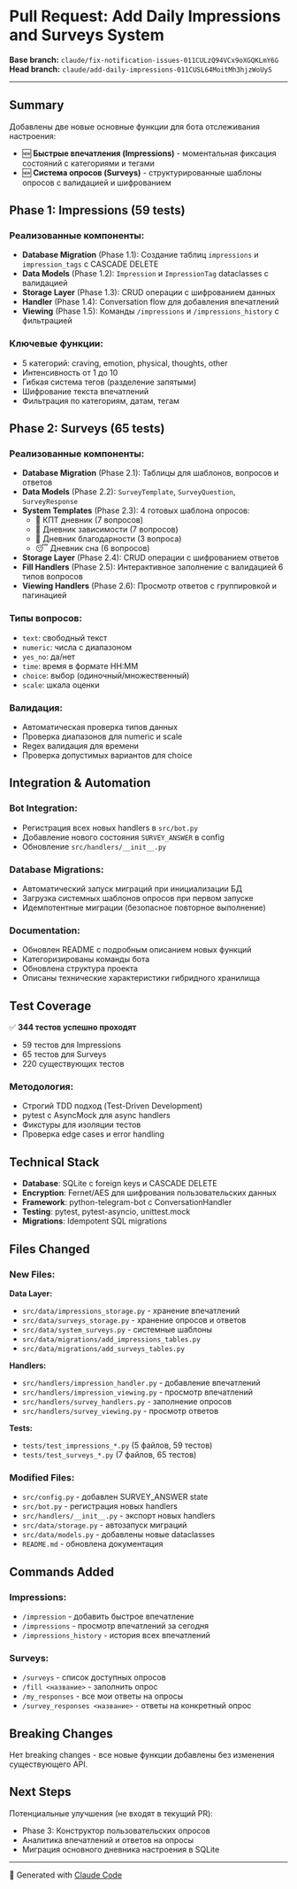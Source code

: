 # Pull Request: Add Daily Impressions and Surveys System

**Base branch:** `claude/fix-notification-issues-011CULzQ94VCx9oXGQKLmY6G`
**Head branch:** `claude/add-daily-impressions-011CUSL64MoitMh3hjzWoUyS`

---

## Summary

Добавлены две новые основные функции для бота отслеживания настроения:
- 🆕 **Быстрые впечатления (Impressions)** - моментальная фиксация состояний с категориями и тегами
- 🆕 **Система опросов (Surveys)** - структурированные шаблоны опросов с валидацией и шифрованием

## Phase 1: Impressions (59 tests)

### Реализованные компоненты:
- **Database Migration** (Phase 1.1): Создание таблиц `impressions` и `impression_tags` с CASCADE DELETE
- **Data Models** (Phase 1.2): `Impression` и `ImpressionTag` dataclasses с валидацией
- **Storage Layer** (Phase 1.3): CRUD операции с шифрованием данных
- **Handler** (Phase 1.4): Conversation flow для добавления впечатлений
- **Viewing** (Phase 1.5): Команды `/impressions` и `/impressions_history` с фильтрацией

### Ключевые функции:
- 5 категорий: craving, emotion, physical, thoughts, other
- Интенсивность от 1 до 10
- Гибкая система тегов (разделение запятыми)
- Шифрование текста впечатлений
- Фильтрация по категориям, датам, тегам

## Phase 2: Surveys (65 tests)

### Реализованные компоненты:
- **Database Migration** (Phase 2.1): Таблицы для шаблонов, вопросов и ответов
- **Data Models** (Phase 2.2): `SurveyTemplate`, `SurveyQuestion`, `SurveyResponse`
- **System Templates** (Phase 2.3): 4 готовых шаблона опросов:
  - 🧠 КПТ дневник (7 вопросов)
  - 💪 Дневник зависимости (7 вопросов)
  - 🙏 Дневник благодарности (3 вопроса)
  - 😴 Дневник сна (6 вопросов)
- **Storage Layer** (Phase 2.4): CRUD операции с шифрованием ответов
- **Fill Handlers** (Phase 2.5): Интерактивное заполнение с валидацией 6 типов вопросов
- **Viewing Handlers** (Phase 2.6): Просмотр ответов с группировкой и пагинацией

### Типы вопросов:
- `text`: свободный текст
- `numeric`: числа с диапазоном
- `yes_no`: да/нет
- `time`: время в формате HH:MM
- `choice`: выбор (одиночный/множественный)
- `scale`: шкала оценки

### Валидация:
- Автоматическая проверка типов данных
- Проверка диапазонов для numeric и scale
- Regex валидация для времени
- Проверка допустимых вариантов для choice

## Integration & Automation

### Bot Integration:
- Регистрация всех новых handlers в `src/bot.py`
- Добавление нового состояния `SURVEY_ANSWER` в config
- Обновление `src/handlers/__init__.py`

### Database Migrations:
- Автоматический запуск миграций при инициализации БД
- Загрузка системных шаблонов опросов при первом запуске
- Идемпотентные миграции (безопасное повторное выполнение)

### Documentation:
- Обновлен README с подробным описанием новых функций
- Категоризированы команды бота
- Обновлена структура проекта
- Описаны технические характеристики гибридного хранилища

## Test Coverage

✅ **344 тестов успешно проходят**
- 59 тестов для Impressions
- 65 тестов для Surveys
- 220 существующих тестов

### Методология:
- Строгий TDD подход (Test-Driven Development)
- pytest с AsyncMock для async handlers
- Фикстуры для изоляции тестов
- Проверка edge cases и error handling

## Technical Stack

- **Database**: SQLite с foreign keys и CASCADE DELETE
- **Encryption**: Fernet/AES для шифрования пользовательских данных
- **Framework**: python-telegram-bot с ConversationHandler
- **Testing**: pytest, pytest-asyncio, unittest.mock
- **Migrations**: Idempotent SQL migrations

## Files Changed

### New Files:
**Data Layer:**
- `src/data/impressions_storage.py` - хранение впечатлений
- `src/data/surveys_storage.py` - хранение опросов и ответов
- `src/data/system_surveys.py` - системные шаблоны
- `src/data/migrations/add_impressions_tables.py`
- `src/data/migrations/add_surveys_tables.py`

**Handlers:**
- `src/handlers/impression_handler.py` - добавление впечатлений
- `src/handlers/impression_viewing.py` - просмотр впечатлений
- `src/handlers/survey_handlers.py` - заполнение опросов
- `src/handlers/survey_viewing.py` - просмотр ответов

**Tests:**
- `tests/test_impressions_*.py` (5 файлов, 59 тестов)
- `tests/test_surveys_*.py` (7 файлов, 65 тестов)

### Modified Files:
- `src/config.py` - добавлен SURVEY_ANSWER state
- `src/bot.py` - регистрация новых handlers
- `src/handlers/__init__.py` - экспорт новых handlers
- `src/data/storage.py` - автозапуск миграций
- `src/data/models.py` - добавлены новые dataclasses
- `README.md` - обновлена документация

## Commands Added

### Impressions:
- `/impression` - добавить быстрое впечатление
- `/impressions` - просмотр впечатлений за сегодня
- `/impressions_history` - история всех впечатлений

### Surveys:
- `/surveys` - список доступных опросов
- `/fill <название>` - заполнить опрос
- `/my_responses` - все мои ответы на опросы
- `/survey_responses <название>` - ответы на конкретный опрос

## Breaking Changes

Нет breaking changes - все новые функции добавлены без изменения существующего API.

## Next Steps

Потенциальные улучшения (не входят в текущий PR):
- Phase 3: Конструктор пользовательских опросов
- Аналитика впечатлений и ответов на опросы
- Миграция основного дневника настроения в SQLite

---

🤖 Generated with [Claude Code](https://claude.com/claude-code)
